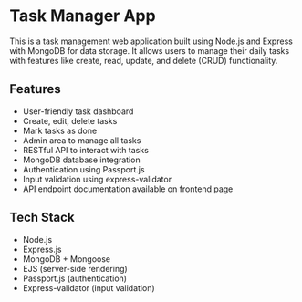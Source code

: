 # Task Manager App

This is a task management web application built using Node.js and Express with MongoDB for data storage. It allows users to manage their daily tasks with features like create, read, update, and delete (CRUD) functionality.

## Features

- User-friendly task dashboard
- Create, edit, delete tasks
- Mark tasks as done
- Admin area to manage all tasks
- RESTful API to interact with tasks
- MongoDB database integration
- Authentication using Passport.js
- Input validation using express-validator
- API endpoint documentation available on frontend page

## Tech Stack

- Node.js
- Express.js
- MongoDB + Mongoose
- EJS (server-side rendering)
- Passport.js (authentication)
- Express-validator (input validation)
